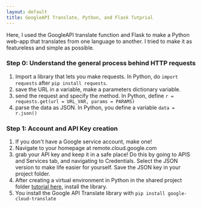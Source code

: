 ```yaml
---
layout: default
title: GoogleAPI Translate, Python, and Flask Tutprial
---
```


Here, I used the GoogleAPI translate function and Flask to make a Python web-app that translates from one language to another. I tried to make it as featureless and simple as possible. 

### Step 0: Understand the general process behind HTTP requests
1. Import a library that lets you make requests. In Python, do ``import requests`` after ``pip install requests``. 
2. save the URL in a variable, make a parameters dictionary variable. 
3. send the request and specify the method. In Python, define ``r = requests.get(url = URL_VAR, params = PARAMS)``
4. parse the data as JSON. In Python, you define a variable ``data = r.json()``

### Step 1: Account and API Key creation

1. If you don't have a Google service account, make one!
2. Navigate to your homepage at remote.cloud.google.com
3. grab your API key and keep it in a safe place! Do this by going to APIS and Services tab, and navigating to Credentials. Select the JSON version to make life easier for yourself. Save the JSON key in your project folder. 
4. After creating a virtual environment in Python in the shared project folder [tutorial here](flask_start.md), install the library. 
5. You install the Google API Translate library with ``pip install google-cloud-translate``